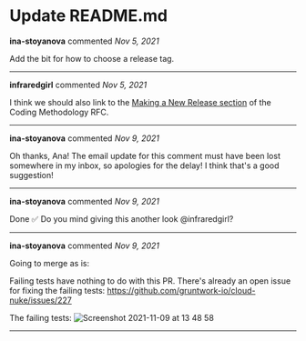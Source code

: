 # Update README.md

**ina-stoyanova** commented *Nov 5, 2021*

Add the bit for how to choose a release tag.
<br />
***


**infraredgirl** commented *Nov 5, 2021*

I think we should also link to the [Making a New Release section](https://www.notion.so/gruntwork/Gruntwork-Coding-Methodology-02fdcd6e4b004e818553684760bf691e#08b68ee0e19143e89523dcf483d2bf48) of the Coding Methodology RFC.
***

**ina-stoyanova** commented *Nov 9, 2021*

Oh thanks, Ana! The email update for this comment must have been lost somewhere in my inbox, so apologies for the delay! I think that's a good suggestion! 
***

**ina-stoyanova** commented *Nov 9, 2021*

Done ✅  Do you mind giving this another look @infraredgirl? 
***

**ina-stoyanova** commented *Nov 9, 2021*

Going to merge as is: 

Failing tests have nothing to do with this PR. There's already an open issue for fixing the failing tests: https://github.com/gruntwork-io/cloud-nuke/issues/227

The failing tests:
![Screenshot 2021-11-09 at 13 48 58](https://user-images.githubusercontent.com/32835571/140935660-5d8513a6-cb3e-42b2-9fdb-8d44947fa5d6.png)
 
***

